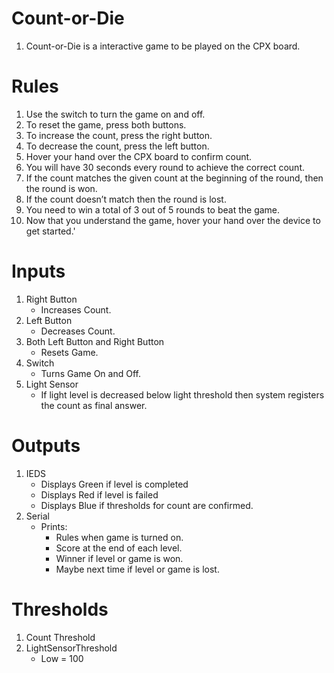 # Count-or-Die
   1. Count-or-Die is a interactive game to be played on the CPX board. 
# Rules
   1. Use the switch to turn the game on and off.  
   2. To reset the game, press both buttons. 
   3. To increase the count, press the right button.
   4. To decrease the count, press the left button. 
   5. Hover your hand over the CPX board to confirm count. 
   6. You will have 30 seconds every round to achieve the correct count.
   7. If the count matches the given count at the beginning of the round, then the round is won.
   8. If the count doesn’t match then the round is lost.
   9. You need to win a total of 3 out of 5 rounds to beat the game.
   10. Now that you understand the game, hover your hand over the device to get started.'
# Inputs
 1. Right Button
     - Increases Count.
 2. Left Button
     - Decreases Count.
 3. Both Left Button and Right Button
     - Resets Game.
 4. Switch
     - Turns Game On and Off.
 5. Light Sensor
     - If light level is decreased below light threshold then system registers the count as final answer.
# Outputs
1. IEDS
    - Displays Green if level is completed
    - Displays Red if level is failed
    - Displays Blue if thresholds for count are confirmed.
2. Serial
     - Prints:
        - Rules when game is turned on.
        - Score at the end of each level.
        - Winner if level or game is won.
        - Maybe next time if level or game is lost.
# Thresholds
 1. Count Threshold
 2. LightSensorThreshold
     - Low = 100
